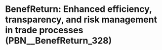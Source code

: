 # BenefReturn: __Enhanced efficiency, transparency, and risk management in trade processes__ (PBN__BenefReturn_328)

